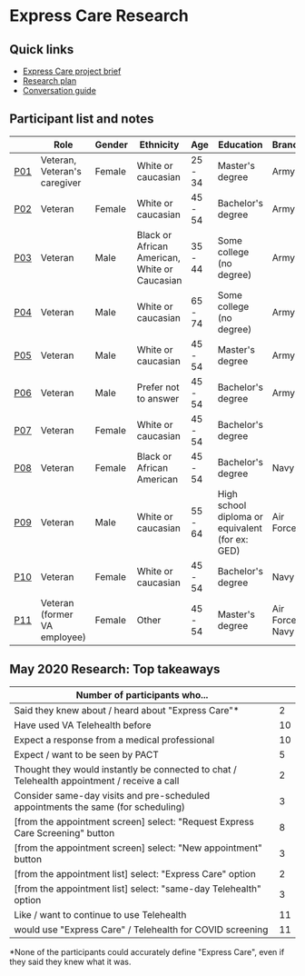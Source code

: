 # Express Care Research
## Quick links
- [Express Care project brief](../express-care-project-brief.md)
- [Research plan](../2020-may-research/express-care-research-plan.md)
- [Conversation guide](../2020-may-research/express-care-conversation-guide.md)

## Participant list and notes

|                                                              | Role                         | Gender | Ethnicity                                     | Age     | Education                                                    | Branch          | Location |
| ------------------------------------------------------------ | ---------------------------- | ------ | --------------------------------------------- | ------- | ------------------------------------------------------------ | --------------- | -------- |
| [P01](../2020-may-research/session-notes/20200501-express-care-p01.md) | Veteran, Veteran's caregiver | Female | White or caucasian                            | 25 - 34 | Master's degree                                              | Army            | MD       |
| [P02](../2020-may-research/session-notes/20200504-express-care-p02.md) | Veteran                      | Female | White or caucasian                            | 45 - 54 | Bachelor's degree                                            | Army            | GA       |
| [P03](../2020-may-research/session-notes/20200504-express-care-p03.md) | Veteran                      | Male   | Black or African American, White or Caucasian | 35 - 44 | Some college (no degree)                                     | Army            | CT       |
| [P04](../2020-may-research/session-notes/20200506-express-care-p04.md) | Veteran                      | Male   | White or caucasian                            | 65 - 74 | Some college (no degree)                                     | Army            | OK       |
| [P05](../2020-may-research/session-notes/20200506-express-care-p05.md) | Veteran                      | Male   | White or caucasian                            | 45 - 54 | Master's degree                                              | Army            | MA       |
| [P06](../2020-may-research/session-notes/20200506-express-care-p06.md) | Veteran                      | Male   | Prefer not to answer                          | 45 - 54 | Bachelor's degree                                            | Army            | CA       |
| [P07](../2020-may-research/session-notes/20200506-express-care-p07.md) | Veteran                      | Female | White or caucasian                            | 45 - 54 | Bachelor's degree                                            |                 | FL       |
| [P08](../2020-may-research/session-notes/20200507-express-care-p08.md) | Veteran                      | Female | Black or African American                     | 45 - 54 | Bachelor's degree                                            | Navy            | IN       |
| [P09](../2020-may-research/session-notes/20200507-express-care-p09.md) | Veteran                      | Male   | White or caucasian                            | 55 - 64 | High school diploma or equivalent (for ex: GED)              | Air Force       | PA       |
| [P10](../2020-may-research/session-notes/20200507-express-care-p10.md) | Veteran                      | Female | White or caucasian                            | 45 - 54 | Bachelor's degree                                            | Navy            | GA       |
| [P11](../2020-may-research/session-notes/20200508-express-care-p11.md) | Veteran (former VA employee) | Female | Other                                         | 45 - 54 | Master's degree                                              | Air Force, Navy | MI       |


## May 2020 Research: Top takeaways

| Number of participants who...                                |      |
| ------------------------------------------------------------ | ---- |
| Said they knew about / heard about "Express Care"*           | 2    |
| Have used VA Telehealth before                               | 10   |
| Expect a response from a medical professional                | 10   |
| Expect / want to be seen by PACT                             | 5    |
| Thought they would instantly be connected to chat / Telehealth appointment / receive a call | 2    |
| Consider same-day visits and pre-scheduled appointments the same (for scheduling) | 3    |
| [from the appointment screen] select:  "Request Express Care Screening" button | 8    |
| [from the appointment screen] select:  "New appointment" button | 3    |
| [from the appointment list] select:  "Express Care" option   | 2    |
| [from the appointment list] select:  "same-day Telehealth" option | 3    |
| Like / want to continue to use Telehealth                    | 11   |
| would use "Express Care" / Telehealth for COVID screening    | 11   |

*None of the participants could accurately define "Express Care", even if they said they knew what it was.
